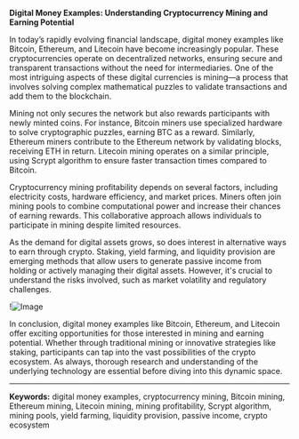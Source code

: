 **Digital Money Examples: Understanding Cryptocurrency Mining and Earning Potential**

In today’s rapidly evolving financial landscape, digital money examples like Bitcoin, Ethereum, and Litecoin have become increasingly popular. These cryptocurrencies operate on decentralized networks, ensuring secure and transparent transactions without the need for intermediaries. One of the most intriguing aspects of these digital currencies is mining—a process that involves solving complex mathematical puzzles to validate transactions and add them to the blockchain.

Mining not only secures the network but also rewards participants with newly minted coins. For instance, Bitcoin miners use specialized hardware to solve cryptographic puzzles, earning BTC as a reward. Similarly, Ethereum miners contribute to the Ethereum network by validating blocks, receiving ETH in return. Litecoin mining operates on a similar principle, using Scrypt algorithm to ensure faster transaction times compared to Bitcoin.

Cryptocurrency mining profitability depends on several factors, including electricity costs, hardware efficiency, and market prices. Miners often join mining pools to combine computational power and increase their chances of earning rewards. This collaborative approach allows individuals to participate in mining despite limited resources.

As the demand for digital assets grows, so does interest in alternative ways to earn through crypto. Staking, yield farming, and liquidity provision are emerging methods that allow users to generate passive income from holding or actively managing their digital assets. However, it's crucial to understand the risks involved, such as market volatility and regulatory challenges.

!![Image](https://github.com/user-attachments/assets/590b50a7-4459-4e76-8a31-559aed223621)

In conclusion, digital money examples like Bitcoin, Ethereum, and Litecoin offer exciting opportunities for those interested in mining and earning potential. Whether through traditional mining or innovative strategies like staking, participants can tap into the vast possibilities of the crypto ecosystem. As always, thorough research and understanding of the underlying technology are essential before diving into this dynamic space.

---

**Keywords:** digital money examples, cryptocurrency mining, Bitcoin mining, Ethereum mining, Litecoin mining, mining profitability, Scrypt algorithm, mining pools, yield farming, liquidity provision, passive income, crypto ecosystem